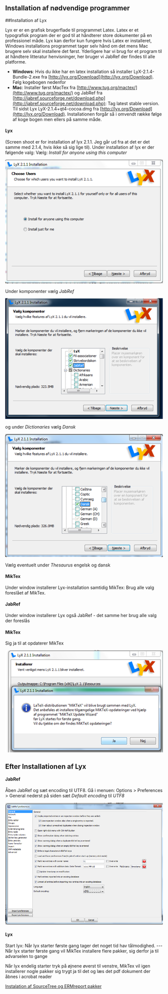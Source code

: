 ﻿Installation af nødvendige programmer
-------------------------------------



##Installation af Lyx

Lyx er er en grafisk brugerflade til programmet Latex. Latex er et typografisk program der er god til at håndterer store dokumenter på en professionel måde. Lyx kan derfor kun fungere hvis Latex er installeret, Windows installations programmet tager selv hånd om  det mens Mac brugere selv skal installere det først. Yderligere har vi brug for et program til at håndtere litteratur henvisninger, her bruger vi JabRef der findes til alle platforme.

- __Windows__: Hvis du ikke har en latex installation så installer LyX-2.1.4-Bundle-2.exe fra [http://lyx.org/Download](http://lyx.org/Download). Følg kogebogen nedenfor
- __Mac__: Installer først MacTex fra [http://www.tug.org/mactex/](http://www.tug.org/mactex/) og JabRef fra [http://jabref.sourceforge.net/download.php](http://jabref.sourceforge.net/download.php): Tag latest stable version. Til sidst Lyx LyX-2.1.4+qt4-cocoa.dmg fra [http://lyx.org/Download](http://lyx.org/Download). Installationen forgår så i omvendt række følge af koge bogen men ellers på samme måde.

#### Lyx
 
(Screen shoot er for installation af lyx 2.1.1. Jeg går ud fra at det er det samme med 2.1.4, hvis ikke så sig lige til). Under installation af lyx er der følgende valg: Vælg: _Install for anyone using this computer_

![image001](./image/image001.png)

Under komponenter vælg _JabRef_

![image002](./image/image002.png)

 og under _Dictionaries_ vælg _Dansk_

![image003](./image/image003.png)

Vælg eventuelt under _Thesaurus_ engelsk og dansk

#### MikTex
Under window installerer Lyx-installation samtidig MikTex: Brug alle valg foreslået af MikTex. 

#### JabRef

Under window installerer Lyx også JabRef - det samme her brug alle valg der foreslås

#### MikTex

Sig ja til at opdaterer MikTex

![image004](./image/image004.png)

## Efter Installationen af Lyx

#### JabRef

Åben JabRef og sæt encoding til UTF8. Gå i menuen: Options > Preferences > General nederst på siden sæt _Default encoding_ til _UTF8_
 
![image005](./image/image005.png)

#### Lyx

Start lyx: Når lyx starter første gang tager det noget tid hav tålmodighed. --- Når lyx starter første gang vil MikTex installere flere pakker, sig derfor ja til advarselen to gange

Når lyx endelig starter tryk på øjnene øverst til venstre, MikTex vil igen installerer nogle pakker sig trygt ja til det og læs det pdf dokument der åbnes i acrobat reader

[Instalation af SourceTree og ERMreport pakker](SourcTreeInstall.md)
